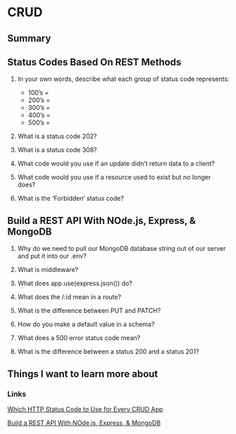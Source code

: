 # CRUD

## Summary

## Status Codes Based On REST Methods
1. In your own words, describe what each group of status code represents:
    - 100’s =
    - 200’s =
    - 300’s =
    - 400’s =
    - 500’s =

2. What is a status code 202?

3. What is a status code 308?

4. What code would you use if an update didn’t return data to a client?

5. What code would you use if a resource used to exist but no longer does?

6. What is the ‘Forbidden’ status code?

## Build a REST API With NOde.js, Express, & MongoDB
1. Why do we need to pull our MongoDB database string out of our server and put it into our .env?

2. What is middleware?

3. What does app.use(express.json()) do?

4. What does the /:id mean in a route?

5. What is the difference between PUT and PATCH?

6. How do you make a default value in a schema?

7. What does a 500 error status code mean?

8. What is the difference between a status 200 and a status 201?

## Things I want to learn more about

### Links
[Which HTTP Status Code to Use for Every CRUD App](https://www.moesif.com/blog/technical/api-design/Which-HTTP-Status-Code-To-Use-For-Every-CRUD-App/)

[Build a REST API With NOde.js, Express, & MongoDB](https://www.youtube.com/channel/UCFbNIlppjAuEX4znoulh0Cw)

